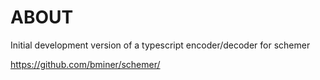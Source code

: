 # ABOUT

Initial development version of a typescript encoder/decoder for schemer

https://github.com/bminer/schemer/
